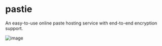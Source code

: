 # pastie

An easy-to-use online paste hosting service with end-to-end encryption support.

![image](https://github.com/user-attachments/assets/2a2d36a0-1342-4b85-8c3d-39922de5d11f)
